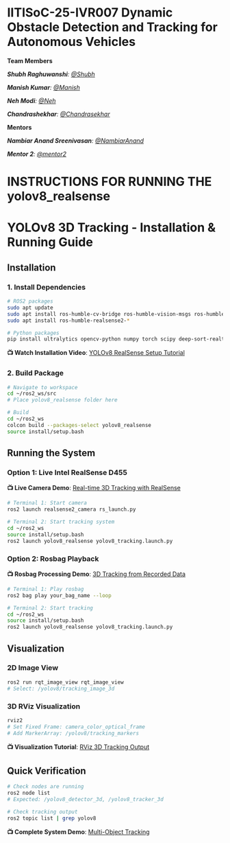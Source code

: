 # IITISoC-25-IVR007 Dynamic Obstacle Detection and Tracking for Autonomous Vehicles

**Team Members**

_**Shubh Raghuwanshi**:  [@Shubh](https://github.com/Shubhragh)_

_**Manish Kumar**:  [@Manish](https://github.com/Manish-git-tech)_

_**Neh Modi**:  [@Neh](https://github.com/Nehmodi2005)_

_**Chandrashekhar**:  [@Chandrasekhar](https://github.com/ChandrashekarRVN)_

**Mentors**

_**Nambiar Anand Sreenivasan**:  [@NambiarAnand](https://github.com/NambiarAnand)_

_**Mentor 2**:  [@mentor2](https://github.com/mentor2)_

# INSTRUCTIONS FOR RUNNING THE yolov8_realsense 

# YOLOv8 3D Tracking - Installation & Running Guide

## Installation

### 1. Install Dependencies
```bash
# ROS2 packages
sudo apt update
sudo apt install ros-humble-cv-bridge ros-humble-vision-msgs ros-humble-image-transport
sudo apt install ros-humble-realsense2-*

# Python packages
pip install ultralytics opencv-python numpy torch scipy deep-sort-realtime
```

**📺 Watch Installation Video**: [YOLOv8 RealSense Setup Tutorial](https://youtu.be/9p9fBWrVkEk?si=C9yJdp62l3zSlSTT)

### 2. Build Package
```bash
# Navigate to workspace
cd ~/ros2_ws/src
# Place yolov8_realsense folder here

# Build
cd ~/ros2_ws
colcon build --packages-select yolov8_realsense
source install/setup.bash
```

## Running the System

### Option 1: Live Intel RealSense D455

**📺 Live Camera Demo**: [Real-time 3D Tracking with RealSense](https://youtu.be/g3eS8J1P-QY?si=uusEopx49uOvkrpR)

```bash
# Terminal 1: Start camera
ros2 launch realsense2_camera rs_launch.py

# Terminal 2: Start tracking system
cd ~/ros2_ws
source install/setup.bash
ros2 launch yolov8_realsense yolov8_tracking.launch.py
```

### Option 2: Rosbag Playback

**📺 Rosbag Processing Demo**: [3D Tracking from Recorded Data](https://youtu.be/g3eS8J1P-QY?si=uusEopx49uOvkrpR)

```bash
# Terminal 1: Play rosbag
ros2 bag play your_bag_name --loop

# Terminal 2: Start tracking
cd ~/ros2_ws
source install/setup.bash
ros2 launch yolov8_realsense yolov8_tracking.launch.py
```

## Visualization

### 2D Image View
```bash
ros2 run rqt_image_view rqt_image_view
# Select: /yolov8/tracking_image_3d
```

### 3D RViz Visualization
```bash
rviz2
# Set Fixed Frame: camera_color_optical_frame
# Add MarkerArray: /yolov8/tracking_markers
```

**📺 Visualization Tutorial**: [RViz 3D Tracking Output](https://www.youtube.com/watch?v=x__hBLPtahE)

## Quick Verification
```bash
# Check nodes are running
ros2 node list
# Expected: /yolov8_detector_3d, /yolov8_tracker_3d

# Check tracking output
ros2 topic list | grep yolov8
```

**📺 Complete System Demo**: [Multi-Object Tracking](https://youtube.com/your-channel)
